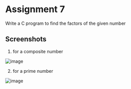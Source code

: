 # Assignment 7

Write a C program to find the factors of the given number

## Screenshots

1. for a composite number 


![image](https://user-images.githubusercontent.com/82442807/144736441-6daf8210-3e06-4dee-b929-977e3ebdabdb.png)



2. for a prime number


![image](https://user-images.githubusercontent.com/82442807/144736460-4cfdbeb1-febd-4ceb-b2c2-7946836ab236.png)

